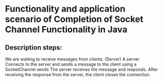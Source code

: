 # Functionality and application scenario of Completion of Socket Channel Functionality in Java
## Description  steps: 
We are waiting to receive messages from clients. (Server) A server
Connects to the server and sends a message to the client using a SocketChannel
sends
The server receives the message and responds.
After receiving the response from the server, the client closes the connection.

